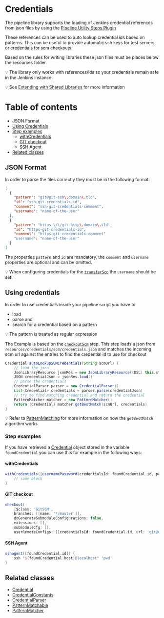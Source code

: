 # Credentials

The pipeline library supports the loading of Jenkins credential
references from json files by using the [Pipeline Utility Steps Plugin](https://wiki.jenkins-ci.org/display/JENKINS/Pipeline+Utility+Steps+Plugin)

These references can be used to auto lookup credential ids based on
patterns. This can be useful to provide automatic ssh keys for test
servers or credentials for scm checkouts.

Based on the rules for writing libraries these json files must be places
below the resources folder.

:bulb: The library only works with references/ids so your credentials
remain safe in the Jenkins instance.

:bulb: See
[Extending with Shared Libraries](https://jenkins.io/doc/book/pipeline/shared-libraries/)
for more information

# Table of contents
* [JSON Format](#json-format)
* [Using Credentials](#using-credentials)
* [Step examples](#step-examples)
  * [withCredentials](#withcredentials)
  * [GIT checkout](#git-checkout)
  * [SSH Agent](#ssh-agent)
* [Related classes](#related-classes)


## JSON Format

In order to parse the files correctly they must be in the following format:

```json
[
  {
    "pattern": "git@git-ssh\.domain\.tld",
    "id": "ssh-git-credentials-id",
    "comment": "ssh-git-credentials-comment",
    "username": "name-of-the-user"
  },
  {
    "pattern": "https:\/\/git-http\.domain\.tld",
    "id": "https-git-credentials-id",
    "comment": "https-git-credentials-comment"
    "username": "name-of-the-user"
  }
]
```

The properties `pattern` and `id` are mandatory, the `comment` and
`username` properties are optional and can be omitted.

:bulb: When configuring credentials for the
[`transferScp`](../vars/transferScp.md) the `username` should be set!

## Using credentials

In order to use credentials inside your pipeline script you have to
* load
* parse and
* search for a credential based on a pattern

:bulb: The pattern is treated as regular expression

The Example is based on the [`checkoutScm`](../vars/checkoutScm.md) step.
This step loads a json from `resources/credentials/scm/credentials.json`
and matches the incoming scm url against the entries to find the
credential id to use for checkout

```groovy
Credential autoLookupSCMCredentials(String scmUrl) {
    // load the json
    JsonLibraryResource jsonRes = new JsonLibraryResource((DSL) this.steps, CredentialConstants.SCM_CREDENTIALS_PATH)
    JSON credentialJson = jsonRes.load()
    // parse the credentials
    CredentialParser parser = new CredentialParser()
    List<Credential> credentials = parser.parse(credentialJson)
    // try to find matching credential and return the credential
    PatternMatcher matcher = new PatternMatcher()
    return (Credential) matcher.getBestMatch(scmUrl, credentials)
}
```

:bulb: Refer to [PatternMatching](pattern-matching.md) for more
information on how the `getBestMatch` algorithm works

### Step examples

If you have retrieved a
[Credential](../src/io/wcm/tooling/jenkins/pipeline/credentials/Credential.groovy)
object stored in the variable `foundCredential` you can use this for example in the
following ways:

#### withCredentials
```groovy
withCredentials([usernamePassword(credentialsId: foundCredential.id, passwordVariable: 'passwordVar', usernameVariable: 'usernameVar')]) {
    // some block
}
```

#### GIT checkout
```groovy
checkout(
    [$class: 'GitSCM', 
    branches: [[name: '*/master']], 
    doGenerateSubmoduleConfigurations: false, 
    extensions: [], 
    submoduleCfg: [], 
    userRemoteConfigs: [[credentialsId: foundCredential.id, url: 'git@domain.tld:group/project.git']]])

```

#### SSH Agent
```groovy
sshagent([foundCredential.id]) {
    ssh "${foundCredential.host}@localhost" 'pwd'
}
```

## Related classes
* [Credential](../src/io/wcm/tooling/jenkins/pipeline/credentials/Credential.groovy)
* [CredentialConstants](../src/io/wcm/tooling/jenkins/pipeline/credentials/CredentialConstants.groovy)
* [CredentialParser](../src/io/wcm/tooling/jenkins/pipeline/credentials/CredentialParser.groovy)
* [PatternMatchable](../src/io/wcm/tooling/jenkins/pipeline/model/PatternMatchable.groovy)
* [PatternMatcher](../src/io/wcm/tooling/jenkins/pipeline/utils/PatternMatcher.groovy)